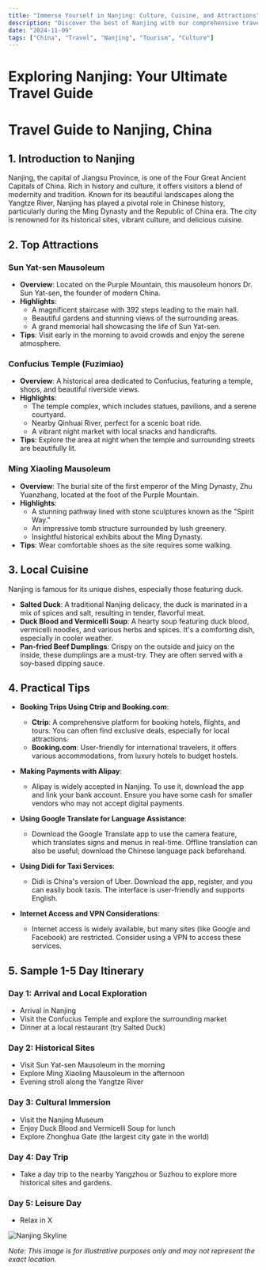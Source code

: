 ```yaml
---
title: "Immerse Yourself in Nanjing: Culture, Cuisine, and Attractions"
description: "Discover the best of Nanjing with our comprehensive travel guide. Explore top attractions, savor local cuisine, and get insider tips for an unforgettable Chinese adventure."
date: "2024-11-09"
tags: ["China", "Travel", "Nanjing", "Tourism", "Culture"]
---
```


# Exploring Nanjing: Your Ultimate Travel Guide

# Travel Guide to Nanjing, China

## 1. Introduction to Nanjing
Nanjing, the capital of Jiangsu Province, is one of the Four Great Ancient Capitals of China. Rich in history and culture, it offers visitors a blend of modernity and tradition. Known for its beautiful landscapes along the Yangtze River, Nanjing has played a pivotal role in Chinese history, particularly during the Ming Dynasty and the Republic of China era. The city is renowned for its historical sites, vibrant culture, and delicious cuisine.

## 2. Top Attractions

### Sun Yat-sen Mausoleum
- **Overview**: Located on the Purple Mountain, this mausoleum honors Dr. Sun Yat-sen, the founder of modern China.
- **Highlights**:
  - A magnificent staircase with 392 steps leading to the main hall.
  - Beautiful gardens and stunning views of the surrounding areas.
  - A grand memorial hall showcasing the life of Sun Yat-sen.
- **Tips**: Visit early in the morning to avoid crowds and enjoy the serene atmosphere.

### Confucius Temple (Fuzimiao)
- **Overview**: A historical area dedicated to Confucius, featuring a temple, shops, and beautiful riverside views.
- **Highlights**:
  - The temple complex, which includes statues, pavilions, and a serene courtyard.
  - Nearby Qinhuai River, perfect for a scenic boat ride.
  - A vibrant night market with local snacks and handicrafts.
- **Tips**: Explore the area at night when the temple and surrounding streets are beautifully lit.

### Ming Xiaoling Mausoleum
- **Overview**: The burial site of the first emperor of the Ming Dynasty, Zhu Yuanzhang, located at the foot of the Purple Mountain.
- **Highlights**:
  - A stunning pathway lined with stone sculptures known as the "Spirit Way."
  - An impressive tomb structure surrounded by lush greenery.
  - Insightful historical exhibits about the Ming Dynasty.
- **Tips**: Wear comfortable shoes as the site requires some walking.

## 3. Local Cuisine
Nanjing is famous for its unique dishes, especially those featuring duck.

- **Salted Duck**: A traditional Nanjing delicacy, the duck is marinated in a mix of spices and salt, resulting in tender, flavorful meat.
- **Duck Blood and Vermicelli Soup**: A hearty soup featuring duck blood, vermicelli noodles, and various herbs and spices. It's a comforting dish, especially in cooler weather.
- **Pan-fried Beef Dumplings**: Crispy on the outside and juicy on the inside, these dumplings are a must-try. They are often served with a soy-based dipping sauce.

## 4. Practical Tips

- **Booking Trips Using Ctrip and Booking.com**:
  - **Ctrip**: A comprehensive platform for booking hotels, flights, and tours. You can often find exclusive deals, especially for local attractions.
  - **Booking.com**: User-friendly for international travelers, it offers various accommodations, from luxury hotels to budget hostels.
  
- **Making Payments with Alipay**:
  - Alipay is widely accepted in Nanjing. To use it, download the app and link your bank account. Ensure you have some cash for smaller vendors who may not accept digital payments.

- **Using Google Translate for Language Assistance**:
  - Download the Google Translate app to use the camera feature, which translates signs and menus in real-time. Offline translation can also be useful; download the Chinese language pack beforehand.

- **Using Didi for Taxi Services**:
  - Didi is China's version of Uber. Download the app, register, and you can easily book taxis. The interface is user-friendly and supports English.

- **Internet Access and VPN Considerations**:
  - Internet access is widely available, but many sites (like Google and Facebook) are restricted. Consider using a VPN to access these services.

## 5. Sample 1-5 Day Itinerary

### Day 1: Arrival and Local Exploration
- Arrival in Nanjing
- Visit the Confucius Temple and explore the surrounding market
- Dinner at a local restaurant (try Salted Duck)

### Day 2: Historical Sites
- Visit Sun Yat-sen Mausoleum in the morning
- Explore Ming Xiaoling Mausoleum in the afternoon
- Evening stroll along the Yangtze River

### Day 3: Cultural Immersion
- Visit the Nanjing Museum
- Enjoy Duck Blood and Vermicelli Soup for lunch
- Explore Zhonghua Gate (the largest city gate in the world)

### Day 4: Day Trip
- Take a day trip to the nearby Yangzhou or Suzhou to explore more historical sites and gardens.
  
### Day 5: Leisure Day
- Relax in X

<img src="https://source.unsplash.com/1600x900/?Nanjing,cityscape" alt="Nanjing Skyline" loading="lazy">

*Note: This image is for illustrative purposes only and may not represent the exact location.*

